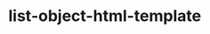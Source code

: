 list-object-html-template
=========================

<ul id="list-TEMPLATE"></ul>     <!-- add     -TEMPLATE    to your id's -->

<script>



obj = {

	Rich:"Clojour",
	Rasmus:"PHP",
	Brendon:"Javascript",


};

var list  = template(obj,"list","both"); 
list;

// The first parameter of list is an object or string. The next parmeter is the ID of the HTML element (no need to include -TEMPLATE in the Javascript but you do need to include it in the element. The last parameter is only relevent if the first parmeter is an object otherwise it is ignored. The last parameter allows you to specify output for "key", "val" or "both". 


// The end result is a bullet list of your items. You can remove the bullets via regular CSS if you like

